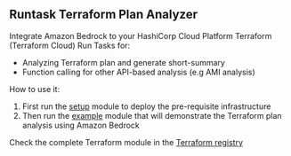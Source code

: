 ## Runtask Terraform Plan Analyzer

Integrate Amazon Bedrock to your HashiCorp Cloud Platform Terraform (Terraform Cloud) Run Tasks for:

* Analyzing Terraform plan and generate short-summary
* Function calling for other API-based analysis (e.g AMI analysis)

How to use it:

1. First run the [setup](./setup/) module to deploy the pre-requisite infrastructure
2. Then run the [example](./example/) module that will demonstrate the Terraform plan analysis using Amazon Bedrock

Check the complete Terraform module in the [Terraform registry](https://registry.terraform.io/modules/aws-ia/runtask-tf-plan-analyzer/aws/latest)